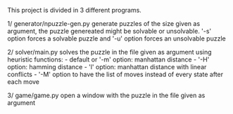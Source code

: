This project is divided in 3 different programs.

1/ generator/npuzzle-gen.py generate puzzles of the size given as argument, the puzzle genereated might be solvable or unsolvable. '-s' option forces a solvable puzzle and '-u' option forces an unsolvable puzzle

2/ solver/main.py solves the puzzle in the file given as argument using heuristic functions:
    - default or '-m' option: manhattan distance
    - '-H' option: hamming distance
    - 'l' option: manhattan distance with linear conflicts
    - '-M' option to have the list of moves instead of every state after each move

3/ game/game.py open a window with the puzzle in the file given as argument 

